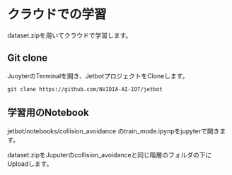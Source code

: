 # クラウドでの学習

dataset.zipを用いてクラウドで学習します。

## Git clone

JuoyterのTerminalを開き、JetbotプロジェクトをCloneします。

```
git clone https://github.com/NVIDIA-AI-IOT/jetbot
```

## 学習用のNotebook

jetbot/notebooks/collision_avoidance のtrain_mode.ipynpをjupyterで開きます。

dataset.zipをJuputerのcollision_avoidanceと同じ階層のフォルダの下にUploadします。

